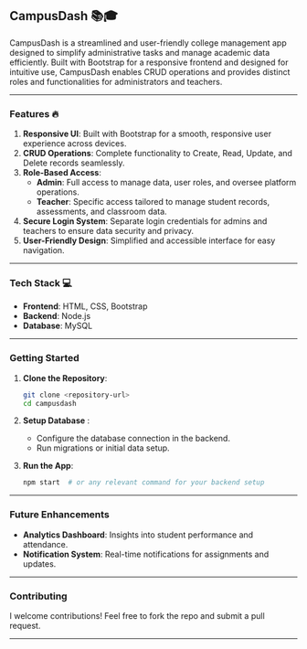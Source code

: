 ## **CampusDash** 📚🎓

CampusDash is a streamlined and user-friendly college management app designed to simplify administrative tasks and manage academic data efficiently. Built with Bootstrap for a responsive frontend and designed for intuitive use, CampusDash enables CRUD operations and provides distinct roles and functionalities for administrators and teachers.

---

### **Features** 🔥

1. **Responsive UI**: Built with Bootstrap for a smooth, responsive user experience across devices.
2. **CRUD Operations**: Complete functionality to Create, Read, Update, and Delete records seamlessly.
3. **Role-Based Access**:
   - **Admin**: Full access to manage data, user roles, and oversee platform operations.
   - **Teacher**: Specific access tailored to manage student records, assessments, and classroom data.
4. **Secure Login System**: Separate login credentials for admins and teachers to ensure data security and privacy.
5. **User-Friendly Design**: Simplified and accessible interface for easy navigation.

---

### **Tech Stack** 💻

- **Frontend**: HTML, CSS, Bootstrap
- **Backend**: Node.js
- **Database**: MySQL

---

### **Getting Started**

1. **Clone the Repository**:
   ```bash
   git clone <repository-url>
   cd campusdash
   ```

2. **Setup Database** :
   - Configure the database connection in the backend.
   - Run migrations or initial data setup.

3. **Run the App**:
   ```bash
   npm start  # or any relevant command for your backend setup
   ```

---

### **Future Enhancements**

- **Analytics Dashboard**: Insights into student performance and attendance.
- **Notification System**: Real-time notifications for assignments and updates.

---

### **Contributing**

I welcome contributions! Feel free to fork the repo and submit a pull request.

---
